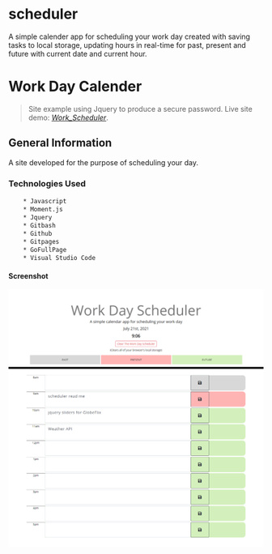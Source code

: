 # scheduler

A simple calender app for scheduling your work day created with saving tasks to local storage, updating hours in real-time for past, present and future with current date and current hour.


# Work Day Calender
> Site example using Jquery to produce a secure password.
> Live site demo: [_Work_Scheduler_](https://brandon-stewart-rgb.github.io/scheduler/). 

## General Information

A site developed for the purpose of scheduling your day.

### Technologies Used


        * Javascript
        * Moment.js
        * Jquery
        * Gitbash
        * Github
        * Gitpages
        * GoFullPage
        * Visual Studio Code 

        


#### Screenshot
![Example screenshot](screenshot.png) 
